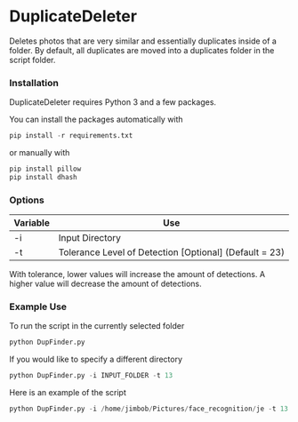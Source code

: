 # DuplicateDeleter

Deletes photos that are very similar and essentially duplicates inside of a folder. By default, all duplicates are moved into a duplicates folder in the script folder.

### Installation

DuplicateDeleter requires Python 3 and a few packages.

You can install the packages automatically with
```python
pip install -r requirements.txt
```

or manually with
```python
pip install pillow
pip install dhash
```

### Options

| Variable | Use |
| ------ | ------ |
| -i | Input Directory |
| -t | Tolerance Level of Detection [Optional] (Default = 23)|

 With tolerance, lower values will increase the amount of detections. A higher value will decrease the amount of detections.


### Example Use

To run the script in the currently selected folder
```python
python DupFinder.py
```
If you would like to specify a different directory
```python
python DupFinder.py -i INPUT_FOLDER -t 13
```
Here is an example of the script
```python
python DupFinder.py -i /home/jimbob/Pictures/face_recognition/je -t 13
```

